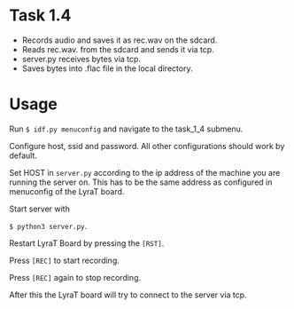 # Task 1.4

- Records audio and saves it as rec.wav on the sdcard.
- Reads rec.wav. from the sdcard and sends it via tcp.
- server.py receives bytes via tcp.
- Saves bytes into .flac file in the local directory.

# Usage

Run `$ idf.py menuconfig` and navigate to the task\_1\_4 submenu.

Configure host, ssid and password. All other configurations should work by default.

Set HOST in `server.py` according to the ip address of the machine you are running the server on.
This has to be the same address as configured in menuconfig of the LyraT board.

Start server with

`$ python3 server.py`.

Restart LyraT Board by pressing the `[RST]`.

Press `[REC]` to start recording.

Press `[REC]` again to stop recording.

After this the LyraT board will try to connect to the server via tcp.
